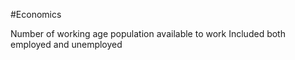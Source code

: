#Economics 

Number of working age population available to work
Included both employed and unemployed
